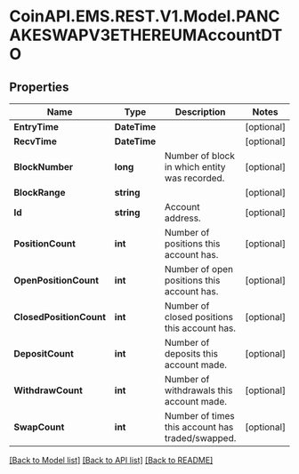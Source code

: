 
# CoinAPI.EMS.REST.V1.Model.PANCAKESWAPV3ETHEREUMAccountDTO

## Properties

Name | Type | Description | Notes
------------ | ------------- | ------------- | -------------
**EntryTime** | **DateTime** |  | [optional] 
**RecvTime** | **DateTime** |  | [optional] 
**BlockNumber** | **long** | Number of block in which entity was recorded. | [optional] 
**BlockRange** | **string** |  | [optional] 
**Id** | **string** | Account address. | [optional] 
**PositionCount** | **int** | Number of positions this account has. | [optional] 
**OpenPositionCount** | **int** | Number of open positions this account has. | [optional] 
**ClosedPositionCount** | **int** | Number of closed positions this account has. | [optional] 
**DepositCount** | **int** | Number of deposits this account made. | [optional] 
**WithdrawCount** | **int** | Number of withdrawals this account made. | [optional] 
**SwapCount** | **int** | Number of times this account has traded/swapped. | [optional] 

[[Back to Model list]](../README.md#documentation-for-models)
[[Back to API list]](../README.md#documentation-for-api-endpoints)
[[Back to README]](../README.md)

